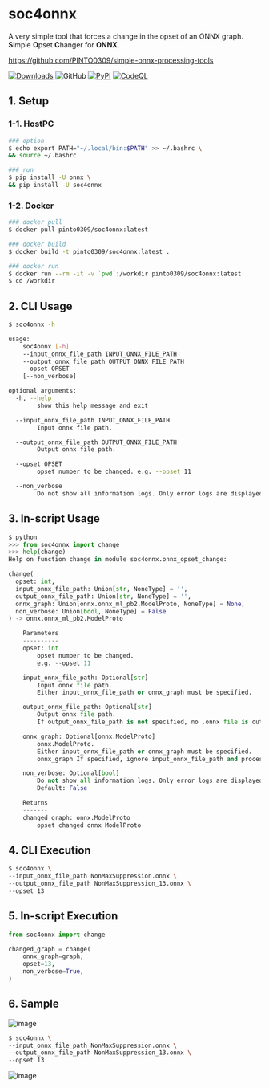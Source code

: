 # soc4onnx
A very simple tool that forces a change in the opset of an ONNX graph. **S**imple **O**pset **C**hanger for **ONNX**.

https://github.com/PINTO0309/simple-onnx-processing-tools

[![Downloads](https://static.pepy.tech/personalized-badge/soc4onnx?period=total&units=none&left_color=grey&right_color=brightgreen&left_text=Downloads)](https://pepy.tech/project/soc4onnx) ![GitHub](https://img.shields.io/github/license/PINTO0309/soc4onnx?color=2BAF2B) [![PyPI](https://img.shields.io/pypi/v/soc4onnx?color=2BAF2B)](https://pypi.org/project/soc4onnx/) [![CodeQL](https://github.com/PINTO0309/soc4onnx/workflows/CodeQL/badge.svg)](https://github.com/PINTO0309/soc4onnx/actions?query=workflow%3ACodeQL)

## 1. Setup
### 1-1. HostPC
```bash
### option
$ echo export PATH="~/.local/bin:$PATH" >> ~/.bashrc \
&& source ~/.bashrc

### run
$ pip install -U onnx \
&& pip install -U soc4onnx
```
### 1-2. Docker
```bash
### docker pull
$ docker pull pinto0309/soc4onnx:latest

### docker build
$ docker build -t pinto0309/soc4onnx:latest .

### docker run
$ docker run --rm -it -v `pwd`:/workdir pinto0309/soc4onnx:latest
$ cd /workdir
```

## 2. CLI Usage
```bash
$ soc4onnx -h

usage:
    soc4onnx [-h]
    --input_onnx_file_path INPUT_ONNX_FILE_PATH
    --output_onnx_file_path OUTPUT_ONNX_FILE_PATH
    --opset OPSET
    [--non_verbose]

optional arguments:
  -h, --help
        show this help message and exit

  --input_onnx_file_path INPUT_ONNX_FILE_PATH
        Input onnx file path.

  --output_onnx_file_path OUTPUT_ONNX_FILE_PATH
        Output onnx file path.

  --opset OPSET
        opset number to be changed. e.g. --opset 11

  --non_verbose
        Do not show all information logs. Only error logs are displayed.
```

## 3. In-script Usage
```python
$ python
>>> from soc4onnx import change
>>> help(change)
Help on function change in module soc4onnx.onnx_opset_change:

change(
  opset: int,
  input_onnx_file_path: Union[str, NoneType] = '',
  output_onnx_file_path: Union[str, NoneType] = '',
  onnx_graph: Union[onnx.onnx_ml_pb2.ModelProto, NoneType] = None,
  non_verbose: Union[bool, NoneType] = False
) -> onnx.onnx_ml_pb2.ModelProto

    Parameters
    ----------
    opset: int
        opset number to be changed.
        e.g. --opset 11

    input_onnx_file_path: Optional[str]
        Input onnx file path.
        Either input_onnx_file_path or onnx_graph must be specified.

    output_onnx_file_path: Optional[str]
        Output onnx file path.
        If output_onnx_file_path is not specified, no .onnx file is output.

    onnx_graph: Optional[onnx.ModelProto]
        onnx.ModelProto.
        Either input_onnx_file_path or onnx_graph must be specified.
        onnx_graph If specified, ignore input_onnx_file_path and process onnx_graph.

    non_verbose: Optional[bool]
        Do not show all information logs. Only error logs are displayed.
        Default: False

    Returns
    -------
    changed_graph: onnx.ModelProto
        opset changed onnx ModelProto
```

## 4. CLI Execution
```bash
$ soc4onnx \
--input_onnx_file_path NonMaxSuppression.onnx \
--output_onnx_file_path NonMaxSuppression_13.onnx \
--opset 13
```

## 5. In-script Execution
```python
from soc4onnx import change

changed_graph = change(
    onnx_graph=graph,
    opset=13,
    non_verbose=True,
)
```

## 6. Sample
![image](https://user-images.githubusercontent.com/33194443/163655662-622b470c-c893-439a-82b0-85bd6a406647.png)
```bash
$ soc4onnx \
--input_onnx_file_path NonMaxSuppression.onnx \
--output_onnx_file_path NonMaxSuppression_13.onnx \
--opset 13
```
![image](https://user-images.githubusercontent.com/33194443/163655699-b456b01b-957a-40f6-9703-547c1769f8d8.png)
